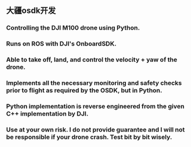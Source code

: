 ## 大疆osdk开发

### Controlling the DJI M100 drone using Python.

### Runs on ROS with DJI's OnboardSDK.

### Able to take off, land, and control the velocity + yaw of the drone.

### Implements all the necessary monitoring and safety checks prior to flight as required by the OSDK, but in Python.

### Python implementation is reverse engineered from the given C++ implementation by DJI.

### Use at your own risk. I do not provide guarantee and I will not be responsible if your drone crash. Test bit by bit wisely.
